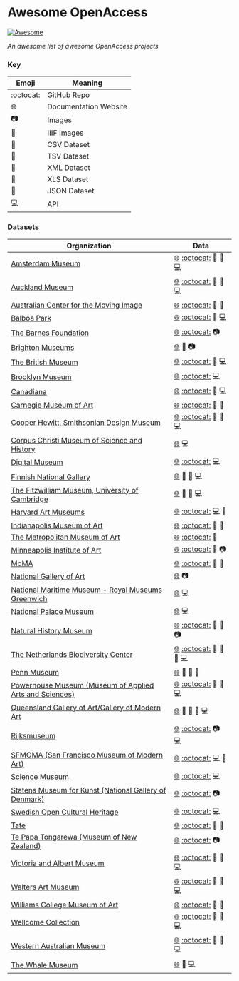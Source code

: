 # Awesome OpenAccess
[![Awesome](https://awesome.re/badge-flat.svg)](https://awesome.re)

*An awesome list of awesome OpenAccess projects* 
### Key
| Emoji | Meaning |
| --- | --- |
| :octocat: | GitHub Repo |
| :globe_with_meridians: | Documentation Website |
| :camera: | Images |
| :minidisc: | IIIF Images |
| :blue_book: | CSV Dataset |
| :green_book: | TSV Dataset |
| :closed_book: | XML Dataset |
| :notebook: | XLS Dataset |
| :orange_book: | JSON Dataset |
| :computer: | API |
### Datasets
| Organization | Data |
| --- | --- |
| [Amsterdam Museum](https://www.amsterdammuseum.nl/open-data) | [:globe_with_meridians:](https://www.amsterdammuseum.nl/open-data) [:octocat:](https://github.com/openstate/open-cultuur-data/wiki/Amsterdam-Museum) :closed_book: :orange_book: :computer:  |  
| [Auckland Museum](https://api.aucklandmuseum.com/) | [:globe_with_meridians:](https://api.aucklandmuseum.com/) [:octocat:](https://github.com/AucklandMuseum) :blue_book: :orange_book: :computer:  |  
| [Australian Center for the Moving Image](https://labs.acmi.net.au/first-batch-open-collection-data-from-acmi-ef0a6720d716) | [:globe_with_meridians:](https://labs.acmi.net.au/first-batch-open-collection-data-from-acmi-ef0a6720d716) [:octocat:](https://github.com/ACMILabs/collection) :green_book: :orange_book:  |  
| [Balboa Park](http://www.balboaparkcommons.org/pages/thisapi) | [:globe_with_meridians:](http://www.balboaparkcommons.org/pages/thisapi) [:octocat:](https://github.com/balboapark/bpoc_ical) :orange_book: :computer:  |  
| [The Barnes Foundation](https://www.barnesfoundation.org/collection/open-access-and-copyright) | [:globe_with_meridians:](https://www.barnesfoundation.org/collection/open-access-and-copyright) [:octocat:](https://github.com/BarnesFoundation/barnes-tms-extract) :camera:  |  
| [Brighton Museums](https://brightonmuseums.org.uk/discover/2012/07/20/open-data-from-our-collections/) | [:globe_with_meridians:](https://brightonmuseums.org.uk/discover/2012/07/20/open-data-from-our-collections/) :blue_book: :camera:  |  
| [The British Museum](http://www.britishmuseum.org/research/collection_online/about_the_database.aspx) | [:globe_with_meridians:](http://www.britishmuseum.org/research/collection_online/about_the_database.aspx) [:octocat:](https://github.com/britishmuseum) :orange_book: :computer:  |  
| [Brooklyn Museum](https://www.brooklynmuseum.org/opencollection/api) | [:globe_with_meridians:](https://www.brooklynmuseum.org/opencollection/api) [:octocat:](https://github.com/brooklynmuseum) :computer:  |  
| [Canadiana](http://search.canadiana.ca/support/api) | [:globe_with_meridians:](http://search.canadiana.ca/support/api) [:octocat:](https://github.com/c7a) :orange_book: :computer:  |  
| [Carnegie Museum of Art](https://collectionsasdata.github.io/facet2/) | [:globe_with_meridians:](https://collectionsasdata.github.io/facet2/) [:octocat:](https://github.com/cmoa/collection) :blue_book: :orange_book:  |  
| [Cooper Hewitt, Smithsonian Design Museum](https://www.cooperhewitt.org/open-source-at-cooper-hewitt/) | [:globe_with_meridians:](https://www.cooperhewitt.org/open-source-at-cooper-hewitt/) [:octocat:](https://github.com/cooperhewitt/collection) :blue_book: :orange_book: :computer:  |  
| [Corpus Christi Museum of Science and History](https://texashistory.unt.edu/explore/partners/CCMS/api/) | [:globe_with_meridians:](https://texashistory.unt.edu/explore/partners/CCMS/api/) :computer:  |  
| [Digital Museum](https://digitaltmuseum.org/) | [:globe_with_meridians:](https://digitaltmuseum.org/) [:octocat:](https://github.com/NordicMuseum/DiMu-API-documentation) :computer:  |  
| [Finnish National Gallery](http://kokoelmat.fng.fi/api/v2support/docs/#/overview) | [:globe_with_meridians:](http://kokoelmat.fng.fi/api/v2support/docs/#/overview) :closed_book: :orange_book: :computer:  |  
| [The Fitzwilliam Museum, University of Cambridge](http://data.fitzmuseum.cam.ac.uk/) | [:globe_with_meridians:](http://data.fitzmuseum.cam.ac.uk/) :closed_book: :orange_book: :computer:  |  
| [Harvard Art Museums](https://www.harvardartmuseums.org/collections/api) | [:globe_with_meridians:](https://www.harvardartmuseums.org/collections/api) [:octocat:](https://github.com/harvardartmuseums/api-docs) :computer: :orange_book:  |  
| [Indianapolis Museum of Art](http://collection.imamuseum.org/) | [:globe_with_meridians:](http://collection.imamuseum.org/) [:octocat:](https://github.com/IMAmuseum/ima-collection) :blue_book: :orange_book:  |  
| [The Metropolitan Museum of Art](https://www.metmuseum.org/about-the-met/policies-and-documents/image-resources) | [:globe_with_meridians:](https://www.metmuseum.org/about-the-met/policies-and-documents/image-resources) [:octocat:](https://github.com/metmuseum/openaccess) :blue_book:  |  
| [Minneapolis Institute of Art](https://collections.artsmia.org/) | [:globe_with_meridians:](https://collections.artsmia.org/) [:octocat:](https://github.com/artsmia/collection) :orange_book: :camera:  |  
| [MoMA](https://www.moma.org/collection/) | [:globe_with_meridians:](https://www.moma.org/collection/) [:octocat:](https://github.com/MuseumofModernArt/collection) :blue_book: :orange_book:  |  
| [National Gallery of Art](https://images.nga.gov/en/page/openaccess.html) | [:globe_with_meridians:](https://images.nga.gov/en/page/openaccess.html) :camera:  |  
| [National Maritime Museum - Royal Museums Greenwich](http://collections.rmg.co.uk/page/76fd680cdfa46b8848f3a719e15a6772.html) | [:globe_with_meridians:](http://collections.rmg.co.uk/page/76fd680cdfa46b8848f3a719e15a6772.html) :computer:  |  
| [National Palace Museum](https://theme.npm.edu.tw/opendata/?lang=2) | [:globe_with_meridians:](https://theme.npm.edu.tw/opendata/?lang=2) :computer:  |  
| [Natural History Museum](http://data.nhm.ac.uk/dataset) | [:globe_with_meridians:](http://data.nhm.ac.uk/dataset) [:octocat:](https://github.com/NaturalHistoryMuseum) :blue_book: :notebook: :camera:  |  
| [The Netherlands Biodiversity Center](http://docs.biodiversitydata.nl/en/latest/) | [:globe_with_meridians:](http://docs.biodiversitydata.nl/en/latest/) [:octocat:](https://github.com/naturalis/naturalis_data_api) :blue_book: :orange_book: :closed_book: :computer:  |  
| [Penn Museum](https://www.penn.museum/collections/data.php) | [:globe_with_meridians:](https://www.penn.museum/collections/data.php) :blue_book: :orange_book: :closed_book:  |  
| [Powerhouse Museum (Museum of Applied Arts and Sciences)](https://maas.museum/api-documentation/overview/graphql/) | [:globe_with_meridians:](https://maas.museum/api-documentation/overview/graphql/) [:octocat:](https://github.com/museumofappliedartsandsciences/MME) :closed_book: :orange_book: :computer:  |  
| [Queensland Gallery of Art/Gallery of Modern Art](https://data.qld.gov.au/dataset?tags=qagoma) | [:globe_with_meridians:](https://data.qld.gov.au/dataset?tags=qagoma) :blue_book: :closed_book: :notebook: :computer:  |  
| [Rijksmuseum](https://www.rijksmuseum.nl/en/api) | [:globe_with_meridians:](https://www.rijksmuseum.nl/en/api) [:octocat:](https://github.com/Rijksmuseum) :camera: :computer:  |  
| [SFMOMA (San Francisco Museum of Modern Art)](https://www.sfmoma.org/api/collection/docs/) | [:globe_with_meridians:](https://www.sfmoma.org/api/collection/docs/) [:octocat:](https://www.sfmoma.org/api/collection/docs/) :computer: :orange_book:  |  
| [Science Museum](https://group.sciencemuseum.org.uk/about-us/collection/using-our-collection-api/) | [:globe_with_meridians:](https://group.sciencemuseum.org.uk/about-us/collection/using-our-collection-api/) [:octocat:](https://github.com/TheScienceMuseum/collectionsonline) :computer:  |  
| [Statens Museum for Kunst (National Gallery of Denmark)](http://www.smk.dk/en/use-of-images-and-text/free-download-of-artworks/) | [:globe_with_meridians:](http://www.smk.dk/en/use-of-images-and-text/free-download-of-artworks/) [:octocat:](https://github.com/StatensMuseumforKunst) :camera:  |  
| [Swedish Open Cultural Heritage](http://www.ksamsok.se/in-english/api/#sochapi) | [:globe_with_meridians:](http://www.ksamsok.se/in-english/api/#sochapi) [:octocat:](https://github.com/Abbe98/ksamsok-py) :computer:  |  
| [Tate](http://www.tate.org.uk/about-us/policies-and-procedures/creative-commons-licences-tate) | [:globe_with_meridians:](http://www.tate.org.uk/about-us/policies-and-procedures/creative-commons-licences-tate) [:octocat:](https://github.com/tategallery/collection) :blue_book: :orange_book:  |  
| [Te Papa Tongarewa (Museum of New Zealand)](https://collections.tepapa.govt.nz/) | [:globe_with_meridians:](https://collections.tepapa.govt.nz/) [:octocat:](https://github.com/te-papa/image-downloads-stats) :camera:  |  
| [Victoria and Albert Museum](https://www.vam.ac.uk/api) | [:globe_with_meridians:](https://www.vam.ac.uk/api) [:octocat:](https://github.com/vanda) :closed_book: :orange_book: :computer:  |  
| [Walters Art Museum](https:http://api.thewalters.org/) | [:globe_with_meridians:](https:http://api.thewalters.org/) [:octocat:](https://github.com/WaltersArtMuseum/walters-api) :orange_book: :closed_book: :computer:  |  
| [Williams College Museum of Art](https://wcma.williams.edu/wcma-digital-project/) | [:globe_with_meridians:](https://wcma.williams.edu/wcma-digital-project/) [:octocat:](https://github.com/wcmaart/collection) :blue_book: :orange_book:  |  
| [Wellcome Collection](https://developers.wellcomecollection.org/) | [:globe_with_meridians:](https://developers.wellcomecollection.org/) [:octocat:](https://github.com/wellcometrust/wellcomecollection.org) :orange_book: :minidisc: :computer:  |  
| [Western Australian Museum](http://www.museum.wa.gov.au/sandbox/) | [:globe_with_meridians:](http://www.museum.wa.gov.au/sandbox/) [:octocat:](https://github.com/wamuseum) :closed_book: :orange_book: :computer:  |  
| [The Whale Museum](http://hotline.whalemuseum.org/api) | [:globe_with_meridians:](http://hotline.whalemuseum.org/api) :orange_book: :computer:  |  
